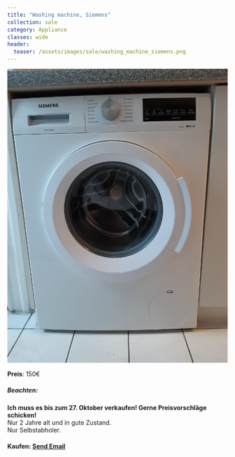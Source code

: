 ```yaml
---
title: "Washing machine, Siemens"
collection: sale
category: Appliance
classes: wide
header: 
  teaser: /assets/images/sale/washing_machine_siemens.png
---
```




<a href="">
  <img src="/assets/images/sale/washing_machine_siemens.png" alt="Washing machine, Siemens">
</a>

**Preis**: 150€

##### Beachten:
**Ich muss es bis zum 27. Oktober verkaufen! Gerne Preisvorschläge schicken!**<br>
Nur 2 Jahre alt und in gute Zustand.<br>
Nur Selbstabholer.

#### Kaufen: <a href = "mailto:digitaldasler@gmail.com?subject=Washing machine, Siemens">Send Email</a>


